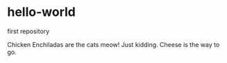 # hello-world
first  repository

Chicken Enchiladas are the cats meow!
Just kidding. Cheese is the way to go.
